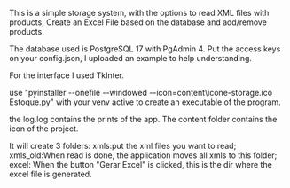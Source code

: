 This is a simple storage system, with the options to read XML files with products, Create an Excel File based on the database and add/remove products.

The database used is PostgreSQL 17 with PgAdmin 4.
Put the access keys on your config.json, I uploaded an example to help understanding.

For the interface I used TkInter.

use "pyinstaller --onefile --windowed --icon=content\icone-storage.ico Estoque.py" with your venv active to create an executable of the program.

the log.log contains the prints of the app.
The content folder contains the icon of the project.


It will create 3 folders:
xmls:put the xml files you want to read;
xmls_old:When read is done, the application moves all xmls to this folder;
excel: When the button "Gerar Excel" is clicked, this is the dir where the excel file is generated.
